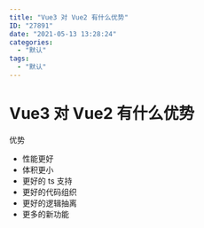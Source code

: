 ```yaml
---
title: "Vue3 对 Vue2 有什么优势"
ID: "27891"
date: "2021-05-13 13:28:24"
categories: 
  - "默认"
tags: 
  - "默认"
---
```


# Vue3 对 Vue2 有什么优势

优势

- 性能更好
- 体积更小
- 更好的 ts 支持
- 更好的代码组织
- 更好的逻辑抽离
- 更多的新功能
